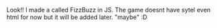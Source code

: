 Look!! I made a called FizzBuzz in JS.
The game doesnt have sytel even html for now but it will be added later. "maybe" :D
